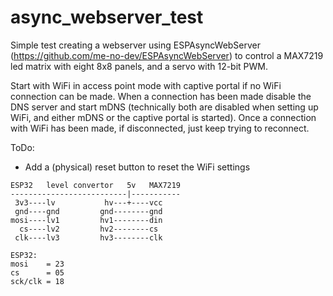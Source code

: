 # async_webserver_test
 Simple test creating a webserver using ESPAsyncWebServer (https://github.com/me-no-dev/ESPAsyncWebServer) to control a MAX7219 led matrix with eight 8x8 panels, and a servo with 12-bit PWM.
 
 Start with WiFi in access point mode with captive portal if no WiFi connection can be made. When a connection has been made disable the DNS server and start mDNS (technically both are disabled when setting up WiFi, and either mDNS or the captive portal is started). Once a connection with WiFi has been made, if disconnected, just keep trying to reconnect.
 
 ToDo:
 - Add a (physical) reset button to reset the WiFi settings
```
ESP32   level convertor   5v   MAX7219
--------------------------|-----------
 3v3----lv           hv---+----vcc
 gnd----gnd         gnd--------gnd
mosi----lv1         hv1--------din
  cs----lv2         hv2--------cs
 clk----lv3         hv3--------clk

ESP32:
mosi    = 23
cs      = 05
sck/clk = 18
```
